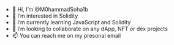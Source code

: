 - 👋 Hi, I’m @M0hammadSoha1b
- 👀 I’m interested in Solidity
- 🌱 I’m currently learning JavaScript and Solidity
- 💞️ I’m looking to collaborate on any dApp, NFT or dex projects 
- 📫 You can reach me on my presonal email
